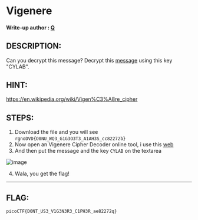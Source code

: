 # Vigenere
#### Write-up author : [Q](https://github.com/tkxldk)
## DESCRIPTION:
Can you decrypt this message?
Decrypt this [message](https://github.com/jon-brandy/CTF-WRITE-UP/blob/ff802aa1b91eaf0b6cfd30a9c614e316dd5e120a/Asset/Vigenere/cipher.txt) using this key "CYLAB".
## HINT:
https://en.wikipedia.org/wiki/Vigen%C3%A8re_cipher
## STEPS:
1. Download the file and you will see `rgnoDVD{O0NU_WQ3_G1G3O3T3_A1AH3S_cc82272b}`
2. Now open an Vigenere Cipher Decoder online tool, i use this [web](https://www.dcode.fr/vigenere-cipher)
3. And then put the message and the key `CYLAB` on the textarea

![image](https://user-images.githubusercontent.com/89120989/173224747-5ff1579a-711a-46a0-8110-0a46599c7a50.png)

4. Wala, you get the flag!


---


## FLAG:
```
picoCTF{D0NT_US3_V1G3N3R3_C1PH3R_ae82272q}
```

